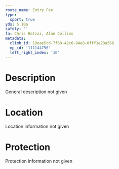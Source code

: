 ```yaml
---
route_name: Entry Fee
type:
  sport: true
yds: 5.10a
safety: ''
fa: Chris Hatzai, Alan Collins
metadata:
  climb_id: 18eae5cd-7f60-42c6-94e8-0fff1e23a568
  mp_id: '111144756'
  left_right_index: '10'
---
```

# Description
General description not given

# Location
Location information not given

# Protection
Protection information not given
